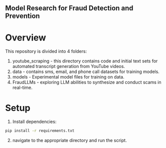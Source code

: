 ## Model Research for Fraud Detection and Prevention

# Overview
This repository is divided into 4 folders:

1. youtube_scraping - this directory contains code and initial text sets for automated transcript generation from YouTube videos.
2. data - contains sms, email, and phone call datasets for training models.
3. models - Experimental model files for training on data. 
4. FraudLLMs - exploring LLM abilities to synthesize and conduct scams in real-time.

# Setup
1. Install dependencies:
```bash
pip install -r requirements.txt
```
2. navigate to the appropriate directory and run the script.


